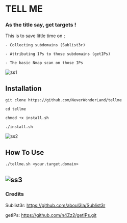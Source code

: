 # TELL ME
### As the title say, get targets !

This is to save little time on ;

    - Collecting subdomains (Sublist3r)
    
    - Attributing IPs to those subdomains (getIPs) 

    - The basic Nmap scan on those IPs 

![ss1](https://user-images.githubusercontent.com/64184513/175052371-514f91e2-8821-4f9b-b2df-f1a541780530.jpg)

## Installation

    git clone https://github.com/NeverWonderLand/tellme

    cd tellme

    chmod +x install.sh

    ./install.sh
    
![ss2](https://user-images.githubusercontent.com/64184513/175052794-be3f76e6-3d5c-411f-b264-223d915b3d34.jpg)

## How To Use

    ./tellme.sh <your.target.domain>

![ss3](https://user-images.githubusercontent.com/64184513/175052801-ce2a65fb-a7e6-4ee3-acdf-d5011890a0a3.jpg)
-----------------------------------------------------------------
### Credits
Sublist3r: https://github.com/aboul3la/Sublist3r

getIPs: https://github.com/n4Zz2/getIPs.git
